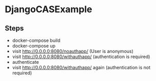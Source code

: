# DjangoCASExample
## Steps
- docker-compose build
- docker-compose up
- visit http://0.0.0.0:8080/noauthapp/ (User is anonymous)
- visit http://0.0.0.0:8080/withauthapp/ (authentication is required)
- authenticate
- visit http://0.0.0.0:8080/withauthapp/ again (authentication is not required)

